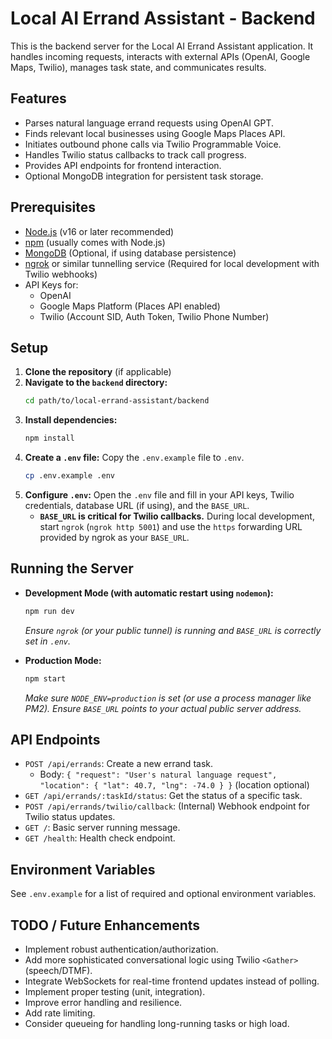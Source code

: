 # Local AI Errand Assistant - Backend

This is the backend server for the Local AI Errand Assistant application. It handles incoming requests, interacts with external APIs (OpenAI, Google Maps, Twilio), manages task state, and communicates results.

## Features

*   Parses natural language errand requests using OpenAI GPT.
*   Finds relevant local businesses using Google Maps Places API.
*   Initiates outbound phone calls via Twilio Programmable Voice.
*   Handles Twilio status callbacks to track call progress.
*   Provides API endpoints for frontend interaction.
*   Optional MongoDB integration for persistent task storage.

## Prerequisites

*   [Node.js](https://nodejs.org/) (v16 or later recommended)
*   [npm](https://www.npmjs.com/) (usually comes with Node.js)
*   [MongoDB](https://www.mongodb.com/) (Optional, if using database persistence)
*   [ngrok](https://ngrok.com/) or similar tunnelling service (Required for local development with Twilio webhooks)
*   API Keys for:
    *   OpenAI
    *   Google Maps Platform (Places API enabled)
    *   Twilio (Account SID, Auth Token, Twilio Phone Number)

## Setup

1.  **Clone the repository** (if applicable)
2.  **Navigate to the `backend` directory:**
    ```bash
    cd path/to/local-errand-assistant/backend
    ```
3.  **Install dependencies:**
    ```bash
    npm install
    ```
4.  **Create a `.env` file:** Copy the `.env.example` file to `.env`.
    ```bash
    cp .env.example .env
    ```
5.  **Configure `.env`:** Open the `.env` file and fill in your API keys, Twilio credentials, database URL (if using), and the `BASE_URL`.
    *   **`BASE_URL` is critical for Twilio callbacks.** During local development, start `ngrok` (`ngrok http 5001`) and use the `https` forwarding URL provided by ngrok as your `BASE_URL`.

## Running the Server

*   **Development Mode (with automatic restart using `nodemon`):**
    ```bash
    npm run dev
    ```
    *Ensure `ngrok` (or your public tunnel) is running and `BASE_URL` is correctly set in `.env`.*

*   **Production Mode:**
    ```bash
    npm start
    ```
    *Make sure `NODE_ENV=production` is set (or use a process manager like PM2). Ensure `BASE_URL` points to your actual public server address.*

## API Endpoints

*   `POST /api/errands`: Create a new errand task.
    *   Body: `{ "request": "User's natural language request", "location": { "lat": 40.7, "lng": -74.0 } }` (location optional)
*   `GET /api/errands/:taskId/status`: Get the status of a specific task.
*   `POST /api/errands/twilio/callback`: (Internal) Webhook endpoint for Twilio status updates.
*   `GET /`: Basic server running message.
*   `GET /health`: Health check endpoint.

## Environment Variables

See `.env.example` for a list of required and optional environment variables.

## TODO / Future Enhancements

*   Implement robust authentication/authorization.
*   Add more sophisticated conversational logic using Twilio `<Gather>` (speech/DTMF).
*   Integrate WebSockets for real-time frontend updates instead of polling.
*   Implement proper testing (unit, integration).
*   Improve error handling and resilience.
*   Add rate limiting.
*   Consider queueing for handling long-running tasks or high load.
